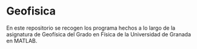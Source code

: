 # Geofisica
En este repositorio se recogen los programa hechos a lo largo de la asignatura de Geofísica del Grado en Física de la Universidad de Granada en MATLAB.
